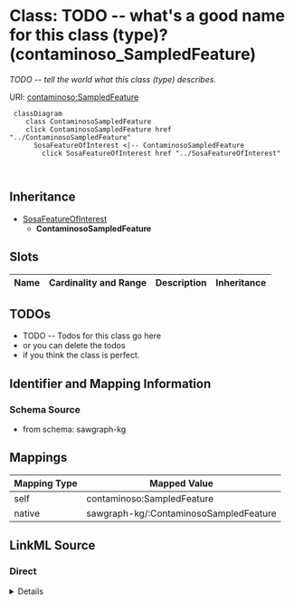 

# Class: TODO -- what's a good name for this class (type)? (contaminoso_SampledFeature)


_TODO -- tell the world what this class (type) describes._





URI: [contaminoso:SampledFeature](http://sawgraph.spatialai.org/v1/contaminoso#SampledFeature)






```mermaid
 classDiagram
    class ContaminosoSampledFeature
    click ContaminosoSampledFeature href "../ContaminosoSampledFeature"
      SosaFeatureOfInterest <|-- ContaminosoSampledFeature
        click SosaFeatureOfInterest href "../SosaFeatureOfInterest"
      
      
```





## Inheritance
* [SosaFeatureOfInterest](../classes/SosaFeatureOfInterest.md)
    * **ContaminosoSampledFeature**



## Slots

| Name | Cardinality and Range | Description | Inheritance |
| ---  | --- | --- | --- |









## TODOs

* TODO -- Todos for this class go here
* or you can delete the todos
* if you think the class is perfect.

## Identifier and Mapping Information







### Schema Source


* from schema: sawgraph-kg




## Mappings

| Mapping Type | Mapped Value |
| ---  | ---  |
| self | contaminoso:SampledFeature |
| native | sawgraph-kg/:ContaminosoSampledFeature |







## LinkML Source

<!-- TODO: investigate https://stackoverflow.com/questions/37606292/how-to-create-tabbed-code-blocks-in-mkdocs-or-sphinx -->

### Direct

<details>
```yaml
name: contaminoso_SampledFeature
description: TODO -- tell the world what this class (type) describes.
title: TODO -- what's a good name for this class (type)?
todos:
- TODO -- Todos for this class go here
- or you can delete the todos
- if you think the class is perfect.
notes:
- Class with 8196 occurences.
from_schema: sawgraph-kg
is_a: sosa_FeatureOfInterest
class_uri: contaminoso:SampledFeature

```
</details>

### Induced

<details>
```yaml
name: contaminoso_SampledFeature
description: TODO -- tell the world what this class (type) describes.
title: TODO -- what's a good name for this class (type)?
todos:
- TODO -- Todos for this class go here
- or you can delete the todos
- if you think the class is perfect.
notes:
- Class with 8196 occurences.
from_schema: sawgraph-kg
is_a: sosa_FeatureOfInterest
class_uri: contaminoso:SampledFeature

```
</details>
